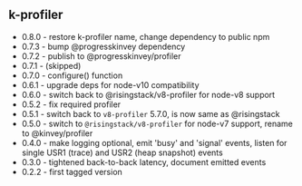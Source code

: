 k-profiler
----------

- 0.8.0 - restore k-profiler name, change dependency to public npm
- 0.7.3 - bump @progresskinvey dependency
- 0.7.2 - publish to @progresskinvey/profiler
- 0.7.1 - (skipped)
- 0.7.0 - configure() function
- 0.6.1 - upgrade deps for node-v10 compatibility
- 0.6.0 - switch back to @risingstack/v8-profiler for node-v8 support
- 0.5.2 - fix required profiler
- 0.5.1 - switch back to `v8-profiler` 5.7.0, is now same as @risingstack
- 0.5.0 - switch to `@risingstack/v8-profiler` for node-v7 support, rename to @kinvey/profiler
- 0.4.0 - make logging optional, emit 'busy' and 'signal' events, listen for single USR1 (trace) and USR2 (heap snapshot) events
- 0.3.0 - tightened back-to-back latency, document emitted events
- 0.2.2 - first tagged version
